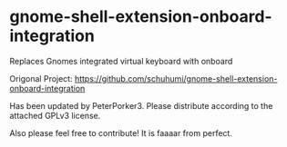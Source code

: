 # gnome-shell-extension-onboard-integration
Replaces Gnomes integrated virtual keyboard with onboard

Origonal Project: https://github.com/schuhumi/gnome-shell-extension-onboard-integration

Has been updated by PeterPorker3. Please distribute according to the attached GPLv3 license. 

Also please feel free to contribute! It is faaaar from perfect. 
